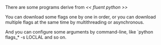There are some programs derive from *<< fluent python >>*

You can download some flags one by one in order, or you can download multiple flags at the same time by multithreading or asynchronous.

And you can configure some arguments by command-line, like `python flags_* -s LOCLAL and so on.
